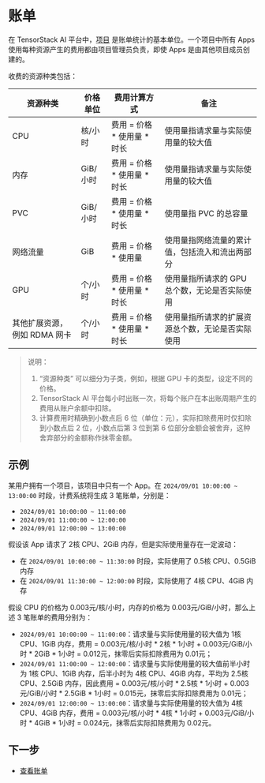 # 账单

在 TensorStack AI 平台中，[项目](./project.md) 是账单统计的基本单位。一个项目中所有 Apps 使用每种资源产生的费用都由项目管理员负责，即使 Apps 是由其他项目成员创建的。

收费的资源种类包括：

| 资源种类                    | 价格单位     | 费用计算方式                 | 备注                        |
| ------------------------ | ----------- | -------------------------  | -------------------------  |
| CPU                      | 核/小时      | 费用 = 价格 * 使用量 * 时长   | 使用量指请求量与实际使用量的较大值 |
| 内存                      | GiB/小时    | 费用 = 价格 * 使用量 * 时长   | 使用量指请求量与实际使用量的较大值 |
| PVC                      | GiB/小时    | 费用 = 价格 * 使用量 * 时长   | 使用量指 PVC 的总容量 |
| 网络流量                  | GiB         | 费用 = 价格 * 使用量         | 使用量指网络流量的累计值，包括流入和流出两部分   |
| GPU                      | 个/小时      | 费用 = 价格 * 使用量 * 时长   | 使用量指所请求的 GPU 总个数，无论是否实际使用  |
| 其他扩展资源，例如 RDMA 网卡 | 个/小时      | 费用 = 价格 * 使用量 * 时长   | 使用量指所请求的扩展资源总个数，无论是否实际使用 |

> 说明：
> 1. “资源种类” 可以细分为子类，例如，根据 GPU 卡的类型，设定不同的价格。
> 1. TensorStack AI 平台每小时出账一次，将每个账户在本出账周期产生的费用从账户余额中扣除。
> 1. 计算费用时精确到小数点后 6 位（单位：元），实际扣除费用时仅扣除到小数点后 2 位，小数点后第 3 位到第 6 位部分金额会被舍弃，这种舍弃部分的金额称作抹零金额。

## 示例

某用户拥有一个项目，该项目中只有一个 App。在 `2024/09/01 10:00:00 ~ 13:00:00` 时段，计费系统将生成 3 笔账单，分别是：

* `2024/09/01 10:00:00 ~ 11:00:00`
* `2024/09/01 11:00:00 ~ 12:00:00`
* `2024/09/01 12:00:00 ~ 13:00:00`

假设该 App 请求了 2核 CPU、2GiB 内存，但是实际使用量存在一定波动：

* 在 `2024/09/01 10:00:00 ~ 11:30:00` 时段，实际使用了 0.5核 CPU、0.5GiB 内存
* 在 `2024/09/01 11:30:00 ~ 12:00:00` 时段，实际使用了 4核 CPU、4GiB 内存

假设 CPU 的价格为 0.003元/核/小时，内存的价格为 0.003元/GiB/小时，那么上述 3 笔账单的费用分别为：

* `2024/09/01 10:00:00 ~ 11:00:00`：请求量与实际使用量的较大值为 1核 CPU、1GiB 内存，费用 = 0.003元/核/小时 * 2核 * 1小时 + 0.003元/GiB/小时 * 2GiB * 1小时 = 0.012元，抹零后实际扣除费用为 0.01元；
* `2024/09/01 11:00:00 ~ 12:00:00`：请求量与实际使用量的较大值前半小时为 1核 CPU、1GiB 内存，后半小时为 4核 CPU、4GiB 内存，平均为 2.5核 CPU、2.5GiB 内存，因此费用 = 0.003元/核/小时 * 2.5核 * 1小时 + 0.003元/GiB/小时 * 2.5GiB * 1小时 = 0.015元，抹零后实际扣除费用为 0.01元；
* `2024/09/01 12:00:00 ~ 13:00:00`：请求量与实际使用量的较大值为 4核 CPU、4GiB 内存，费用 = 0.003元/核/小时 * 4核 * 1小时 + 0.003元/GiB/小时 * 4GiB * 1小时 = 0.024元，抹零后实际扣除费用为 0.02元。

## 下一步

- [查看账单](../guide/account/view-bill.md)

